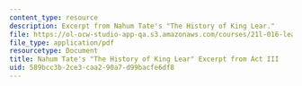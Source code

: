 ```yaml
---
content_type: resource
description: Excerpt from Nahum Tate's "The History of King Lear."
file: https://ol-ocw-studio-app-qa.s3.amazonaws.com/courses/21l-016-learning-from-the-past-drama-science-performance-spring-2009/589bcc3b2ce3caa290a7d99bacfe6df8_MIT21L_016s09_read05_lear_tate.pdf
file_type: application/pdf
resourcetype: Document
title: Nahum Tate's "The History of King Lear" Excerpt from Act III
uid: 589bcc3b-2ce3-caa2-90a7-d99bacfe6df8
---
```

